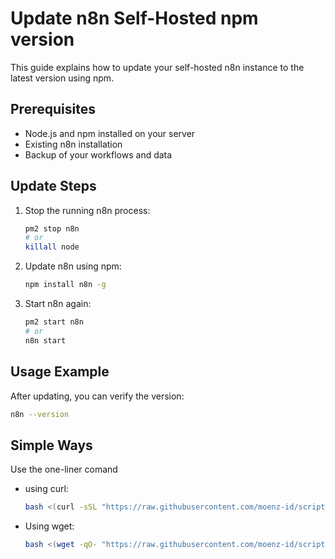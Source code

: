# Update n8n Self-Hosted npm version

This guide explains how to update your self-hosted n8n instance to the latest version using npm.

## Prerequisites

- Node.js and npm installed on your server
- Existing n8n installation
- Backup of your workflows and data

## Update Steps

1. Stop the running n8n process:

   ```bash
   pm2 stop n8n
   # or
   killall node
   ```

2. Update n8n using npm:

   ```bash
   npm install n8n -g
   ```

3. Start n8n again:

   ```bash
   pm2 start n8n
   # or
   n8n start
   ```

## Usage Example

After updating, you can verify the version:

``` bash
n8n --version
```

## Simple Ways

Use the one-liner comand

- using curl:

   ``` bash
   bash <(curl -sSL "https://raw.githubusercontent.com/moenz-id/script/main/bash/n8n%20self%20hosted/update%20n8n/update-npm.sh")
   ```

- Using wget:

   ``` bash
   bash <(wget -qO- "https://raw.githubusercontent.com/moenz-id/script/main/bash/n8n%20self%20hosted/update%20n8n/update-npm.sh")
   ```

